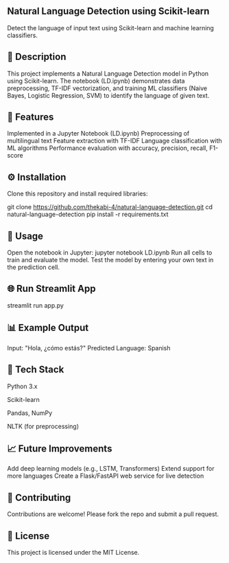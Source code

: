 ## Natural Language Detection using Scikit-learn

Detect the language of input text using Scikit-learn and machine learning classifiers.

## 📌 Description

This project implements a Natural Language Detection model in Python using Scikit-learn. The notebook (LD.ipynb) demonstrates data preprocessing, TF-IDF vectorization, and training ML classifiers (Naive Bayes, Logistic Regression, SVM) to identify the language of given text.

## 🚀 Features

Implemented in a Jupyter Notebook (LD.ipynb)
Preprocessing of multilingual text
Feature extraction with TF-IDF
Language classification with ML algorithms
Performance evaluation with accuracy, precision, recall, F1-score

## ⚙️ Installation

Clone this repository and install required libraries:

git clone https://github.com/thekabi-4/natural-language-detection.git
cd natural-language-detection
pip install -r requirements.txt

## 📖 Usage

Open the notebook in Jupyter:
jupyter notebook LD.ipynb
Run all cells to train and evaluate the model.
Test the model by entering your own text in the prediction cell.

## 🌐 Run Streamlit App

streamlit run app.py

## 📊 Example Output

Input: "Hola, ¿cómo estás?"
Predicted Language: Spanish


## 🧰 Tech Stack

Python 3.x

Scikit-learn

Pandas, NumPy

NLTK (for preprocessing)

## 📈 Future Improvements

Add deep learning models (e.g., LSTM, Transformers)
Extend support for more languages
Create a Flask/FastAPI web service for live detection

## 🤝 Contributing

Contributions are welcome! Please fork the repo and submit a pull request.

## 📜 License

This project is licensed under the MIT License.

